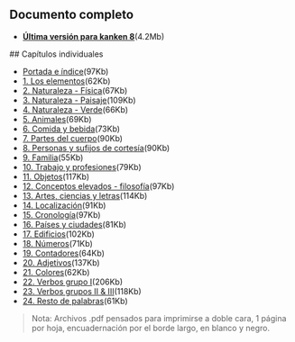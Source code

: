 ## Documento completo

- **[Última versión para kanken 8](http://goo.gl/fFcUOl)**(4.2Mb)

## Capítulos individuales

- [Portada e índice](http://goo.gl/VCln4i)(97Kb)
- [1. Los elementos](http://goo.gl/1mJtAI)(62Kb)
- [2. Naturaleza - Física](http://goo.gl/kr33Pe)(67Kb)
- [3. Naturaleza - Paisaje](http://goo.gl/VjEBSo)(109Kb)
- [4. Naturaleza - Verde](http://goo.gl/53Gt7A)(66Kb)
- [5. Animales](http://goo.gl/HwVsvk)(69Kb)
- [6. Comida y bebida](http://goo.gl/S7VHhq)(73Kb)
- [7. Partes del cuerpo](http://goo.gl/qmTi60)(90Kb)
- [8. Personas y sufijos de cortesía](http://goo.gl/1l5wGF)(90Kb)
- [9. Familia](http://goo.gl/c1yuoP)(55Kb)
- [10. Trabajo y profesiones](http://goo.gl/01xHXj)(79Kb)
- [11. Objetos](http://goo.gl/rFQvlU)(117Kb)
- [12. Conceptos elevados - filosofía](http://goo.gl/zlHAJg)(97Kb)
- [13. Artes, ciencias y letras](http://goo.gl/G1bF2H)(114Kb)
- [14. Localización](http://goo.gl/LUqNYf)(91Kb)
- [15. Cronología](http://goo.gl/f1ily3)(97Kb)
- [16. Países y ciudades](http://goo.gl/yQhDcO)(81Kb)
- [17. Edificios](http://goo.gl/fwJRBb)(102Kb)
- [18. Números](http://goo.gl/7WdNM2)(71Kb)
- [19. Contadores](http://goo.gl/LNMN7x)(64Kb)
- [20. Adjetivos](http://goo.gl/Xtqx0w)(137Kb)
- [21. Colores](http://goo.gl/ZImREe)(62Kb)
- [22. Verbos grupo I](http://goo.gl/5LdwSm)(206Kb)
- [23. Verbos grupos II & III](http://goo.gl/BGRgLn)(118Kb)
- [24. Resto de palabras](http://goo.gl/Zonf4Q)(61Kb)

> Nota: Archivos .pdf pensados para imprimirse a doble cara, 1 página por hoja, encuadernación por el borde largo, en blanco y negro. 
